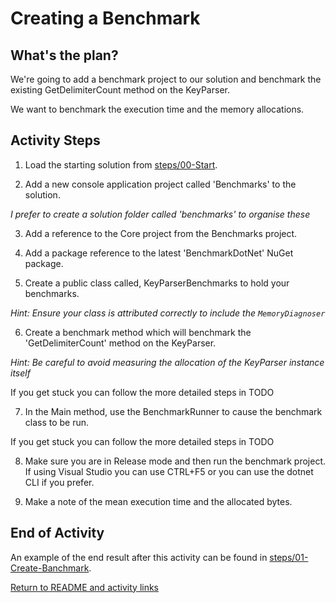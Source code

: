 # Creating a Benchmark

## What's the plan?

We're going to add a benchmark project to our solution and benchmark the existing GetDelimiterCount method on the KeyParser.

We want to benchmark the execution time and the memory allocations.

## Activity Steps

1. Load the starting solution from [steps/00-Start](../steps/00-Start).

2. Add a new console application project called 'Benchmarks' to the solution.

*I prefer to create a solution folder called 'benchmarks' to organise these*

3. Add a reference to the Core project from the Benchmarks project.

4. Add a package reference to the latest 'BenchmarkDotNet' NuGet package.

5. Create a public class called, KeyParserBenchmarks to hold your benchmarks.

*Hint: Ensure your class is attributed correctly to include the `MemoryDiagnoser`*

6. Create a benchmark method which will benchmark the 'GetDelimiterCount' method on the KeyParser.

*Hint: Be careful to avoid measuring the allocation of the KeyParser instance itself*

If you get stuck you can follow the more detailed steps in TODO

7. In the Main method, use the BenchmarkRunner to cause the benchmark class to be run.

If you get stuck you can follow the more detailed steps in TODO

8. Make sure you are in Release mode and then run the benchmark project. If using Visual Studio you can use CTRL+F5 or you can use the dotnet CLI if you prefer.

9. Make a note of the mean execution time and the allocated bytes.

## End of Activity

An example of the end result after this activity can be found in [steps/01-Create-Banchmark](../steps/01-Create-Benchmark).

[Return to README and activity links](../README.md)